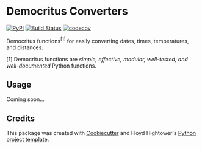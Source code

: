 # Democritus Converters

[![PyPI](https://img.shields.io/pypi/v/democritus-converters.svg)](https://pypi.python.org/pypi/democritus-converters)
[![Build Status](https://travis-ci.com/democritus-project/democritus-converters.svg?branch=master)](https://travis-ci.com/democritus-project/democritus-converters)
[![codecov](https://codecov.io/gh/democritus-project/democritus-converters/branch/master/graph/badge.svg?token=V0WOIXRGMM)](https://codecov.io/gh/democritus-project/democritus-converters)

Democritus functions<sup>[1]</sup> for easily converting dates, times, temperatures, and distances.

[1] Democritus functions are <i>simple, effective, modular, well-tested, and well-documented</i> Python functions.

## Usage

Coming soon...

## Credits

This package was created with [Cookiecutter](https://github.com/audreyr/cookiecutter) and Floyd Hightower's [Python project template](https://github.com/fhightower-templates/python-project-template).
